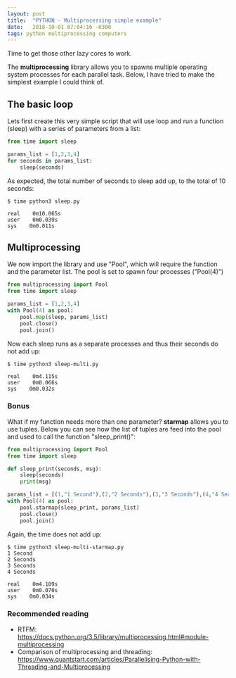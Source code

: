 ```yaml
---
layout: post
title:  "PYTHON - Multiprocessing simple example"
date:   2018-10-01 07:04:16 -0300
tags: python multiprocessing computers
---
```

Time to get those other lazy cores to work.

The **multiprocessing** library allows you to spawns multiple operating system processes for each parallel task. Below, I have tried to make the simplest example I could think of.

## The basic loop
Lets first create this very simple script that will use loop and run a function (sleep) with a series of parameters from a list:
``` python
from time import sleep

params_list = [1,2,3,4]
for seconds in params_list:
    sleep(seconds)
```

As expected, the total number of seconds to sleep add up, to the total of 10 seconds:
```
$ time python3 sleep.py

real    0m10.065s
user    0m0.039s
sys    0m0.011s
```

## Multiprocessing
We now import the library and use "Pool", which will require the function and the parameter list. The pool is set to spawn four processes ("Pool(4)")
``` python
from multiprocessing import Pool
from time import sleep

params_list = [1,2,3,4]
with Pool(4) as pool:
    pool.map(sleep, params_list)
    pool.close()
    pool.join()
```

Now each sleep runs as a separate processes and thus their seconds do not add up:
```
$ time python3 sleep-multi.py

real    0m4.115s
user    0m0.066s
sys    0m0.032s
```

### Bonus 
What if my function needs more than one parameter? **starmap** allows you to use tuples. Below you can see how the list of tuples are feed into the pool and used to call the function "sleep_print()":
``` python
from multiprocessing import Pool
from time import sleep

def sleep_print(seconds, msg):
    sleep(seconds)
    print(msg)

params_list = [(1,"1 Second"),(2,"2 Seconds"),(3,"3 Seconds"),(4,"4 Seconds")]
with Pool(4) as pool:
    pool.starmap(sleep_print, params_list)
    pool.close()
    pool.join()
```

Again, the time does not add up:
```
$ time python3 sleep-multi-starmap.py
1 Second
2 Seconds
3 Seconds
4 Seconds

real    0m4.109s
user    0m0.070s
sys    0m0.034s
```

### Recommended reading
* RTFM: <https://docs.python.org/3.5/library/multiprocessing.html#module-multiprocessing>
* Comparison of multiprocessing and threading: <https://www.quantstart.com/articles/Parallelising-Python-with-Threading-and-Multiprocessing>
